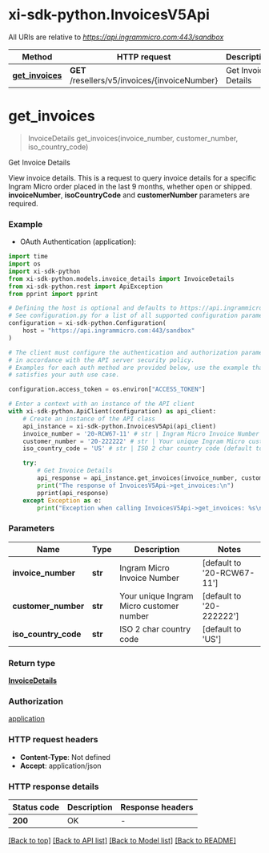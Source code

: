 # xi-sdk-python.InvoicesV5Api

All URIs are relative to *https://api.ingrammicro.com:443/sandbox*

Method | HTTP request | Description
------------- | ------------- | -------------
[**get_invoices**](InvoicesV5Api.md#get_invoices) | **GET** /resellers/v5/invoices/{invoiceNumber} | Get Invoice Details


# **get_invoices**
> InvoiceDetails get_invoices(invoice_number, customer_number, iso_country_code)

Get Invoice Details

View invoice details. This is a request to query invoice details for a specific Ingram Micro order placed in the last 9 months, whether open or shipped.   <strong>invoiceNumber</strong>, <strong>isoCountryCode</strong> and <strong>customerNumber</strong> parameters are required.

### Example

* OAuth Authentication (application):

```python
import time
import os
import xi-sdk-python
from xi-sdk-python.models.invoice_details import InvoiceDetails
from xi-sdk-python.rest import ApiException
from pprint import pprint

# Defining the host is optional and defaults to https://api.ingrammicro.com:443/sandbox
# See configuration.py for a list of all supported configuration parameters.
configuration = xi-sdk-python.Configuration(
    host = "https://api.ingrammicro.com:443/sandbox"
)

# The client must configure the authentication and authorization parameters
# in accordance with the API server security policy.
# Examples for each auth method are provided below, use the example that
# satisfies your auth use case.

configuration.access_token = os.environ["ACCESS_TOKEN"]

# Enter a context with an instance of the API client
with xi-sdk-python.ApiClient(configuration) as api_client:
    # Create an instance of the API class
    api_instance = xi-sdk-python.InvoicesV5Api(api_client)
    invoice_number = '20-RCW67-11' # str | Ingram Micro Invoice Number (default to '20-RCW67-11')
    customer_number = '20-222222' # str | Your unique Ingram Micro customer number (default to '20-222222')
    iso_country_code = 'US' # str | ISO 2 char country code (default to 'US')

    try:
        # Get Invoice Details
        api_response = api_instance.get_invoices(invoice_number, customer_number, iso_country_code)
        print("The response of InvoicesV5Api->get_invoices:\n")
        pprint(api_response)
    except Exception as e:
        print("Exception when calling InvoicesV5Api->get_invoices: %s\n" % e)
```



### Parameters


Name | Type | Description  | Notes
------------- | ------------- | ------------- | -------------
 **invoice_number** | **str**| Ingram Micro Invoice Number | [default to &#39;20-RCW67-11&#39;]
 **customer_number** | **str**| Your unique Ingram Micro customer number | [default to &#39;20-222222&#39;]
 **iso_country_code** | **str**| ISO 2 char country code | [default to &#39;US&#39;]

### Return type

[**InvoiceDetails**](InvoiceDetails.md)

### Authorization

[application](../README.md#application)

### HTTP request headers

 - **Content-Type**: Not defined
 - **Accept**: application/json

### HTTP response details

| Status code | Description | Response headers |
|-------------|-------------|------------------|
**200** | OK |  -  |

[[Back to top]](#) [[Back to API list]](../README.md#documentation-for-api-endpoints) [[Back to Model list]](../README.md#documentation-for-models) [[Back to README]](../README.md)

